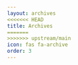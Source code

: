 ```yaml
---
layout: archives
<<<<<<< HEAD
title: Archives
=======
>>>>>>> upstream/main
icon: fas fa-archive
order: 3
---
```


